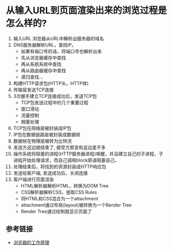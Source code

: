 # 从输入URL到页面渲染出来的浏览过程是怎么样的?

1. 输入URL
	浏览器从URL中解析出服务器的域名
2. DNS服务器解析URL，查找IP。
	* 如果有端口号的话，将端口号也解析出来
	* 先从浏览器缓存中查找
	* 再从系统系统中查找
	* 再从路由器缓存中查找
	* 递归查找...
3. 构建HTTP请求包(HTTP头，HTTP体)
4. 传输层发送TCP连接
5. 3次握手建立TCP连接成功后，发送TCP包
	* TCP包发送过程中的几个重要过程
	* 窗口滑动
	* 流量控制
	* 拥塞处理
6. TCP包在网络层被封装成IP包
7. IP包在数据链路层被封装成数据帧
8. 数据帧在物理层被转为比特流
9. 发送方这边就结束了, 接受方那变和这边差不多
10. 操作系统将阻塞的进程(HTTP服务器进程)唤醒，并且建立自己的子进程，子进程开始处理请求，而自己调用block原语阻塞自己。
11. 处理结束后，将找到的资源封装成HTTP响应包
12. 发送给客户端, 发送成功后，关闭连接
13. 客户端进行页面渲染
	* HTML解析器解析HTML，转换为DOM Tree
	* CSS解析器解析CSS，提取CSS Rules
	* 将HTML和CSS混合为一个attachment
	* attachment通过布局(layout)被转换为一个Render Tree
	* Render Tree通过绘制就显示页面了

## 参考链接

* [浏览器的工作原理](https://www.html5rocks.com/zh/tutorials/internals/howbrowserswork/)
